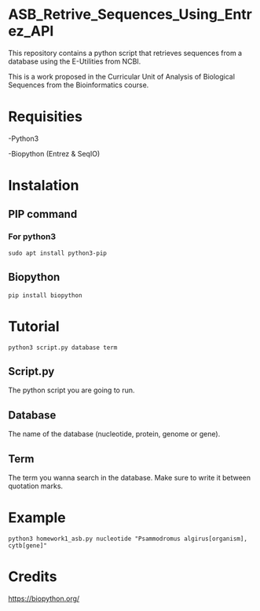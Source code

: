 # ASB_Retrive_Sequences_Using_Entrez_API
This repository contains a python script that retrieves sequences from a database using the E-Utilities from NCBI.

This is a work proposed in the Curricular Unit of Analysis of Biological Sequences from the Bioinformatics course.
# Requisities
-Python3

-Biopython (Entrez & SeqIO)
# Instalation
## PIP command
### For python3
`sudo apt install python3-pip`
## Biopython
`pip install biopython`
# Tutorial
`python3 script.py database term`
## Script.py
The python script you are going to run.
## Database
The name of the database (nucleotide, protein, genome or gene).
## Term
The term you wanna search in the database. Make sure to write it between quotation marks.
# Example
`python3 homework1_asb.py nucleotide "Psammodromus algirus[organism], cytb[gene]"` 
# Credits
https://biopython.org/


